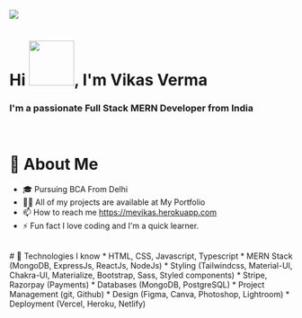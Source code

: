 

<!-- <img src="https://ik.imagekit.io/iwiqf3n5na7/Resume/giphy_Tg3Mbv9LO.gif?ik-sdk-version=javascript-1.4.3&updatedAt=1655284621025"/> -->

<br/>
<img src="https://ik.imagekit.io/iwiqf3n5na7/Resume/vikasmern_oGkojhHNf.jpg?ik-sdk-version=javascript-1.4.3&updatedAt=1655288043646"/>

# <div> Hi <span> <img src="https://ik.imagekit.io/iwiqf3n5na7/Resume/waving-hand-joypixels_ykUd8i1bg.gif?ik-sdk-version=javascript-1.4.3&updatedAt=1655288386440" width="80px"/></span>, I'm <span style="font-weight: bold">Vikas Verma</span> </div>


### I'm a passionate Full Stack <span style="font-weight: bold"> MERN</span> Developer from India
<br/>

# <span style="font-weight: bold"> &#129489; About Me</span>

* 🎓 Pursuing BCA From Delhi
* 👨‍💻 All of my projects are available at My Portfolio
* 📫 How to reach me https://mevikas.herokuapp.com
* ⚡ Fun fact I love coding and I'm a quick learner.
<br/>
# 🚀 Technologies I know 
* HTML, CSS, Javascript, Typescript
* MERN Stack (MongoDB, ExpressJs, ReactJs, NodeJs)
* Styling (Tailwindcss, Material-UI, Chakra-UI, Materialize, Bootstrap, Sass, Styled components)
* Stripe, Razorpay (Payments)
* Databases (MongoDB, PostgreSQL)
* Project Management (git, Github)
* Design (Figma, Canva, Photoshop, Lightroom)
* Deployment (Vercel,  Heroku,  Netlify)
<br/>






